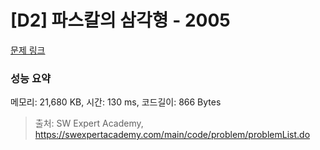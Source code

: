 # [D2] 파스칼의 삼각형 - 2005 

[문제 링크](https://swexpertacademy.com/main/code/problem/problemDetail.do?contestProbId=AV5P0-h6Ak4DFAUq) 

### 성능 요약

메모리: 21,680 KB, 시간: 130 ms, 코드길이: 866 Bytes



> 출처: SW Expert Academy, https://swexpertacademy.com/main/code/problem/problemList.do